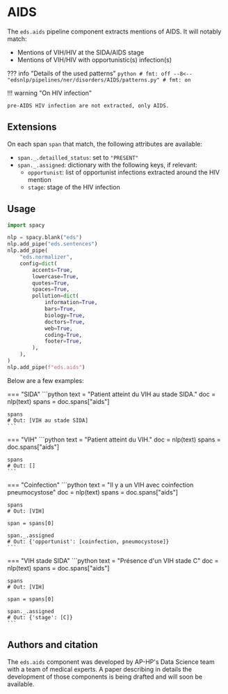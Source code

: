 # AIDS

The `eds.aids` pipeline component extracts mentions of AIDS. It will notably match:

- Mentions of VIH/HIV at the SIDA/AIDS stage
- Mentions of VIH/HIV with opportunistic(s) infection(s)

??? info "Details of the used patterns"
    <!-- no-check -->
    ```python
    # fmt: off
    --8<-- "edsnlp/pipelines/ner/disorders/AIDS/patterns.py"
    # fmt: on
    ```

!!! warning "On HIV infection"

    pre-AIDS HIV infection are not extracted, only AIDS.

## Extensions

On each span `span` that match, the following attributes are available:

- `span._.detailled_status`: set to `"PRESENT"`
- `span._.assigned`: dictionary with the following keys, if relevant:
    - `opportunist`: list of opportunist infections extracted around the HIV mention
    - `stage`: stage of the HIV infection


## Usage


```python
import spacy

nlp = spacy.blank("eds")
nlp.add_pipe("eds.sentences")
nlp.add_pipe(
    "eds.normalizer",
    config=dict(
        accents=True,
        lowercase=True,
        quotes=True,
        spaces=True,
        pollution=dict(
            information=True,
            bars=True,
            biology=True,
            doctors=True,
            web=True,
            coding=True,
            footer=True,
        ),
    ),
)
nlp.add_pipe(f"eds.aids")
```

Below are a few examples:

=== "SIDA"
    ```python
    text = "Patient atteint du VIH au stade SIDA."
    doc = nlp(text)
    spans = doc.spans["aids"]

    spans
    # Out: [VIH au stade SIDA]
    ```



=== "VIH"
    ```python
    text = "Patient atteint du VIH."
    doc = nlp(text)
    spans = doc.spans["aids"]

    spans
    # Out: []
    ```



=== "Coinfection"
    ```python
    text = "Il y a un VIH avec coinfection pneumocystose"
    doc = nlp(text)
    spans = doc.spans["aids"]

    spans
    # Out: [VIH]

    span = spans[0]

    span._.assigned
    # Out: {'opportunist': [coinfection, pneumocystose]}
    ```



=== "VIH stade SIDA"
    ```python
    text = "Présence d'un VIH stade C"
    doc = nlp(text)
    spans = doc.spans["aids"]

    spans
    # Out: [VIH]

    span = spans[0]

    span._.assigned
    # Out: {'stage': [C]}
    ```

## Authors and citation

The `eds.aids` component was developed by AP-HP's Data Science team with a team of medical experts. A paper describing in details the development of those components is being drafted and will soon be available.
